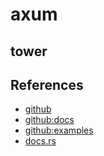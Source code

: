 # axum

## tower

## References

- [github](https://github.com/tokio-rs/axum)
- [github:docs](https://github.com/tokio-rs/axum/tree/main/axum/src/docs)
- [github:examples](https://github.com/tokio-rs/axum/tree/main/examples)
- [docs.rs](https://docs.rs/axum/latest/axum/)
